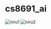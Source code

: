 # cs8691_ai
![niru1](https://user-images.githubusercontent.com/59062741/71195594-3f51bb00-22b4-11ea-990b-bc36be7df46d.png)
![niru2](https://user-images.githubusercontent.com/59062741/71195600-42e54200-22b4-11ea-99a8-f9e9fc863ac6.png)
